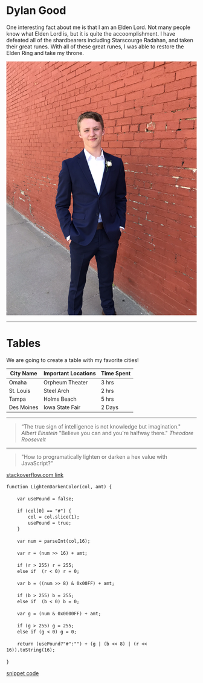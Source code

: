 # Dylan Good

One interesting fact about me is that I am an Elden Lord. Not many people know what Elden Lord is, but it is
quite the accoomplishment. I have defeated all of the shardbearers including Starscourge Radahan, and taken their 
great runes. With all of these great runes, I was able to restore the Elden Ring and take my throne.

![image of me](IMG_4671.jpeg)

---

# Tables

We are going to create a table with my favorite cities!

| City Name | Important Locations | Time Spent |
| --- | --- | --- |
| Omaha | Orpheum Theater | 3 hrs |
| St. Louis | Steel Arch | 2 hrs |
| Tampa | Holms Beach | 5 hrs |
| Des Moines | Iowa State Fair | 2 Days |

---

> “The true sign of intelligence is not knowledge but imagination." *Albert Einstein*
> "Believe you can and you're halfway there." *Theodore Roosevelt*

---

> "How to programatically lighten or darken a hex value with JavaScript?"

[stackoverflow.com link](https://stackoverflow.com/questions/5560248/programmatically-lighten-or-darken-a-hex-color-or-rgb-and-blend-colors)

```
function LightenDarkenColor(col, amt) {
  
    var usePound = false;
  
    if (col[0] == "#") {
        col = col.slice(1);
        usePound = true;
    }
 
    var num = parseInt(col,16);
 
    var r = (num >> 16) + amt;
 
    if (r > 255) r = 255;
    else if  (r < 0) r = 0;
 
    var b = ((num >> 8) & 0x00FF) + amt;
 
    if (b > 255) b = 255;
    else if  (b < 0) b = 0;
 
    var g = (num & 0x0000FF) + amt;
 
    if (g > 255) g = 255;
    else if (g < 0) g = 0;
 
    return (usePound?"#":"") + (g | (b << 8) | (r << 16)).toString(16);
  
}
```
[snippet code](https://css-tricks.com/snippets/javascript/lighten-darken-color/)